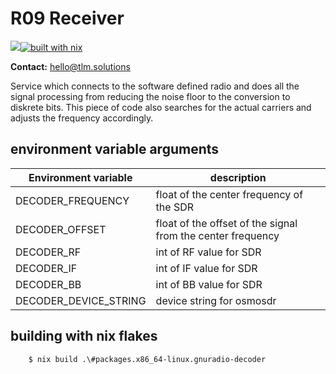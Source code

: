 # R09 Receiver

![](https://img.shields.io/endpoint?url=https%3A%2F%2Fhydra.hq.c3d2.de%2Fjob%2Ftlm-solutions%2Fr09-receiver%2Fdefault.x86_64-linux%2Fshield)[![built with nix](https://builtwithnix.org/badge.svg)](https://builtwithnix.org)

**Contact:** <hello@tlm.solutions>

Service which connects to the software defined radio and does all the signal processing from reducing the noise floor to the conversion to diskrete bits. This piece of code also searches for the actual carriers and adjusts the frequency accordingly.

## environment variable arguments

Environment variable | description
---|---
DECODER\_FREQUENCY | float of the center frequency of the SDR
DECODER\_OFFSET | float of the offset of the signal from the center frequency
DECODER\_RF | int of RF value for SDR 
DECODER\_IF | int of IF value for SDR 
DECODER\_BB | int of BB value for SDR 
DECODER\_DEVICE\_STRING | device string for osmosdr

## building with nix flakes

```
    $ nix build .\#packages.x86_64-linux.gnuradio-decoder
```
